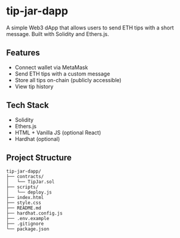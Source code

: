 # tip-jar-dapp

A simple Web3 dApp that allows users to send ETH tips with a short message. Built with Solidity and Ethers.js.

## Features

- Connect wallet via MetaMask
- Send ETH tips with a custom message
- Store all tips on-chain (publicly accessible)
- View tip history

## Tech Stack

- Solidity
- Ethers.js
- HTML + Vanilla JS (optional React)
- Hardhat (optional)

## Project Structure
```
tip-jar-dapp/
├── contracts/
│   └── TipJar.sol
├── scripts/
│   └── deploy.js
├── index.html
├── style.css
├── README.md
├── hardhat.config.js
├── .env.example
├── .gitignore
└── package.json
```
